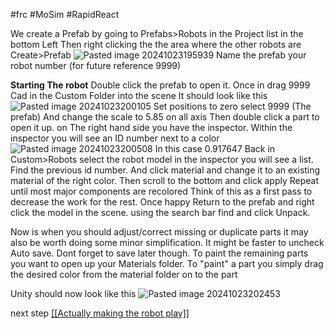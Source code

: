 #frc #MoSim #RapidReact

We create a Prefab by going to 
	Prefabs>Robots in the Project list in the bottom Left
	Then right clicking the the area where the other robots are Create>Prefab
	![Pasted image 20241023195939](https://github.com/user-attachments/assets/bc3c7ae0-5271-45d2-9078-20a36eec1bf9)
	Name the prefab your robot number (for future reference 9999)

**Starting The robot**
	Double click the prefab to open it.
	Once in drag 9999 Cad in the Custom Folder into the scene
	It should look like this
![Pasted image 20241023200105](https://github.com/user-attachments/assets/5f88051c-b7d1-4e43-ba19-3709c3947ccb)
	Set positions to zero
	select 9999 (The prefab) And change the scale to 5.85 on all axis
	Then double click a part to open it up. on The right hand side you have the inspector.
	Within the inspector you will see an ID number next to a color
![Pasted image 20241023200508](https://github.com/user-attachments/assets/4a2317e9-e0c8-4686-8a05-eff0301a055b)
	In this case 0.917647
	Back in Custom>Robots select the robot model in the inspector you will see a list.
	Find the previous id number. And click material and change it to an existing material of the right color. Then scroll to the bottom and click apply
	Repeat until most major components are recolored
	Think of this as a first pass to decrease the work for the rest.
	Once happy Return to the prefab and right click the model in the scene. using the search bar find and click Unpack.

Now is when you should adjust/correct missing or duplicate parts it may also be worth doing some minor simplification.
	It might be faster to uncheck Auto save. Dont forget to save later though.
	To paint the remaining parts you want to open up your Materials folder.
	To "paint" a part you simply drag the desired color from the material folder on to the part

Unity should now look like this
![Pasted image 20241023202453](https://github.com/user-attachments/assets/4d9e9ada-1dc2-470c-8543-31141c2ceaab)


next step [[[Actually making the robot play]]](https://github.com/masonmm3/MoSim2022Mod/blob/main/MoSimDocs/Actually%20making%20the%20robot%20play.md)
